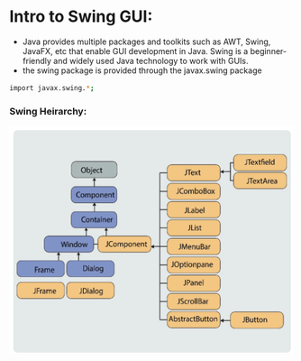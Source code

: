 # Intro to Swing GUI:
- Java provides multiple packages and toolkits such as AWT, Swing, JavaFX, etc that enable GUI development in Java. Swing is a beginner-friendly and widely used Java technology to work with GUIs.
- the swing package is provided through the javax.swing package
```sh 
import javax.swing.*;
```
### Swing Heirarchy:     
![Swing Heirarchy](./assets/he.png)     
